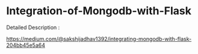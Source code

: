 # Integration-of-Mongodb-with-Flask

Detailed Description :

https://medium.com/@sakshijadhav1392/integrating-mongodb-with-flask-204bb45e5a64
